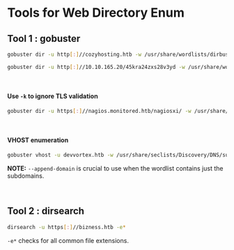 # Tools for Web Directory Enum

## Tool 1 : gobuster

```bash
gobuster dir -u http[:]//cozyhosting.htb -w /usr/share/wordlists/dirbuster/directory-list-2.3-medium.txt -t 25
```

```bash
gobuster dir -u http[:]//10.10.165.20/45kra24zxs28v3yd -w /usr/share/wordlists/dirbuster/directory-list-2.3-medium.txt -t 25

```

<br />

#### Use `-k` to ignore TLS validation

```bash
gobuster dir -u https[:]//nagios.monitored.htb/nagiosxi/ -w /usr/share/wordlists/dirbuster/directory-list-2.3-medium.txt -t 20 -k
```

<br />

#### VHOST enumeration

```bash
gobuster vhost -u devvortex.htb -w /usr/share/seclists/Discovery/DNS/subdomains-top1million-5000.txt --append-domain
```

**NOTE:** `--append-domain` is crucial to use when the wordlist contains just the subdomains.

<br />

## Tool 2 : dirsearch

```bash
dirsearch -u https[:]//bizness.htb -e*
```

`-e*` checks for all common file extensions.


